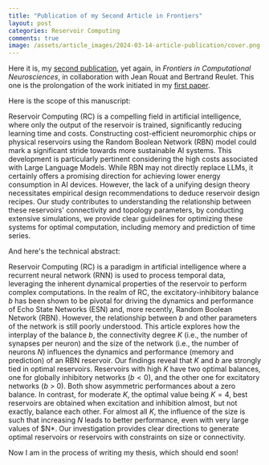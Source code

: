 ```yaml
---
title: "Publication of my Second Article in Frontiers"
layout: post
categories: Reservoir Computing
comments: true
image: /assets/article_images/2024-03-14-article-publication/cover.png
---
```


Here it is, my [second publication](https://www.frontiersin.org/articles/10.3389/fncom.2024.1348138/full), yet again, in *Frontiers in Computational Neurosciences*, in collaboration with Jean Rouat and Bertrand Reulet. This one is the prolongation of the work initiated in my [first paper](./2023-05-15-article-submission.md).

Here is the scope of this manuscript:

Reservoir Computing (RC) is a compelling field in artificial intelligence, where only the output of the reservoir is trained, significantly reducing learning time and costs. Constructing cost-efficient neuromorphic chips or physical reservoirs using the Random Boolean Network (RBN) model could mark a significant stride towards more sustainable AI systems. This development is particularly pertinent considering the high costs associated with Large Language Models. While RBN may not directly replace LLMs, it certainly offers a promising direction for achieving lower energy consumption in AI devices. However, the lack of a unifying design theory necessitates empirical design recommendations to deduce reservoir design recipes. Our study contributes to understanding the relationship between these reservoirs' connectivity and topology parameters, by conducting extensive simulations, we provide clear guidelines for optimizing these systems for optimal computation, including memory and prediction of time series.

And here's the technical abstract:

Reservoir Computing (RC) is a paradigm in artificial intelligence where a recurrent neural network (RNN) is used to process temporal data, leveraging the inherent dynamical properties of the reservoir to perform complex computations. In the realm of RC, the excitatory-inhibitory balance $b$ has been shown to be pivotal for driving the dynamics and performance of Echo State Networks (ESN) and, more recently, Random Boolean Network (RBN). However, the relationship between $b$ and other parameters of the network is still poorly understood. This article explores how the interplay of the balance $b$, the connectivity degree $K$ (i.e., the number of synapses per neuron) and the size of the network (i.e., the number of neurons $N$) influences the dynamics and performance (memory and prediction) of an RBN reservoir. Our findings reveal that $K$ and $b$ are strongly tied in optimal reservoirs. Reservoirs with high $K$ have two optimal balances, one for globally inhibitory networks ($b < 0$), and the other one for excitatory networks ($b$ > 0). Both show asymmetric performances about a zero balance. In contrast, for moderate $K$, the optimal value being $K = 4$, best reservoirs are obtained when excitation and inhibition almost, but not exactly, balance each other. For almost all $K$, the influence of the size is such that increasing $N$ leads to better performance, even with very large values of $N*. Our investigation provides clear directions to generate optimal reservoirs or reservoirs with constraints on size or connectivity.

Now I am in the process of writing my thesis, which should end soon!
